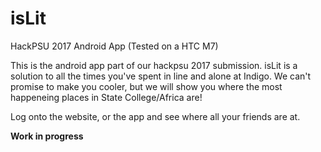 # isLit
HackPSU 2017 Android App (Tested on a HTC M7)

This is the android app part of our hackpsu 2017 submission. isLit is a solution to all the times you've spent in line and alone at Indigo.
We can't promise to make you cooler, but we will show you where the most happeneing places in State College/Africa are!

Log onto the website, or the app and see where all your friends are at.


**Work in progress**
